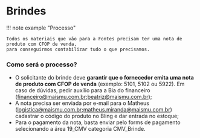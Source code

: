 # Brindes

!!! note example "Processo"

    Todos os materiais que vão para a Fontes precisam ter uma nota de produto com CFOP de venda,
    para conseguirmos contabilizar tudo o que precisamos.

### Como será o processo?

- O solicitante do brinde deve **garantir que o fornecedor emita uma nota de produto com CFOP de venda** (exemplo: 5101, 5102 ou 5922). Em caso de dúvidas, pedir auxílio para a Bia do financeiro (financeiro@maismu.com.br;beatriz@maismu.com.br);
- A nota precisa ser enviada por e-mail para o Matheus (logistica@maismu.com.br;matheus.miranda@maismu.com.br) cadastrar o código do produto no Bling e dar entrada no estoque;
- Para o pagamento da nota, basta enviar pelo forms de pagamento selecionando a área 19_CMV categoria CMV_Brinde.